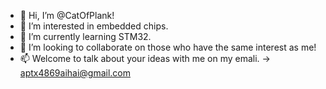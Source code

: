 - 👋 Hi, I’m @CatOfPlank!
- 👀 I’m interested in embedded chips.
- 🌱 I’m currently learning STM32.
- 💞️ I’m looking to collaborate on those who have the same interest as me!
- 📫 Welcome to talk about your ideas with me on my emali. -> aptx4869aihai@gmail.com


<!---
CatOfPlank/CatOfPlank is a ✨ special ✨ repository because its `README.md` (this file) appears on your GitHub profile.
You can click the Preview link to take a look at your changes.
--->
